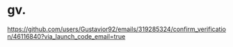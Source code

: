 # gv.
https://github.com/users/Gustavior92/emails/319285324/confirm_verification/46116840?via_launch_code_email=true
